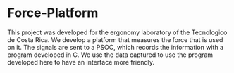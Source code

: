 # Force-Platform
This project was developed for the ergonomy laboratory of the Tecnologico de Costa Rica. We develop a platform that measures the force that is used on it. The signals are sent to a PSOC, which records the information with a program developed in C. We use the data captured to use the program developed here to have an interface more friendly.
